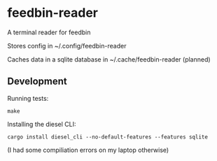 # feedbin-reader

A terminal reader for feedbin

Stores config in ~/.config/feedbin-reader

Caches data in a sqlite database in ~/.cache/feedbin-reader (planned)

## Development

Running tests:

```
make
```

Installing the diesel CLI:

```
cargo install diesel_cli --no-default-features --features sqlite
```

(I had some compiliation errors on my laptop otherwise)
